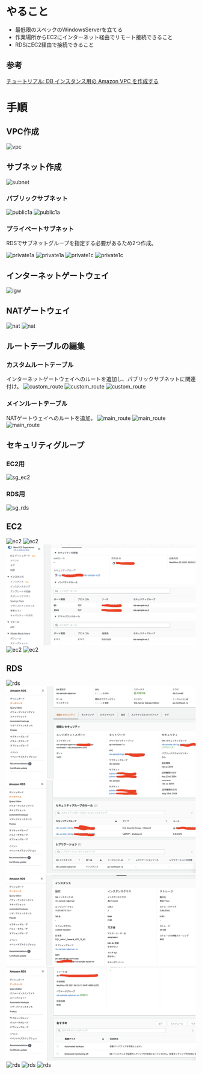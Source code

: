 # やること
- 最低限のスペックのWindowsServerを立てる
- 作業場所からEC2にインターネット経由でリモート接続できること
- RDSにEC2経由で接続できること

## 参考
[チュートリアル: DB インスタンス用の Amazon VPC を作成する](https://docs.aws.amazon.com/ja_jp/AmazonRDS/latest/UserGuide/CHAP_Tutorials.WebServerDB.CreateVPC.html)


# 手順
## VPC作成
![vpc](./images/1_vpc.png)

## サブネット作成

![subnet](./images/2_サブネット.png)

### パブリックサブネット
![public1a](./images/2-1-1_サブネットpublic1a.png)
![public1a](./images/2-1-2_サブネットpublic1a_ルートテーブル.png)


### プライベートサブネット
RDSでサブネットグループを指定する必要があるため2つ作成。

![private1a](./images/2-2-1_サブネットprivate1a.png)
![private1a](./images/2-2-2_サブネットprivate1a_ルートテーブル.png)
![private1c](./images/2-3-1_サブネットprivate1c.png)
![private1c](./images/2-3-2_サブネットprivate1c_ルートテーブル.png)

## インターネットゲートウェイ
![igw](./images/3_インターネットゲートウェイ.png)


## NATゲートウェイ
![nat](./images/4-1_NATゲートウェイ_ElasticIP.png)
![nat](./images/4-2_NATゲートウェイ.png)

## ルートテーブルの編集
### カスタムルートテーブル
インターネットゲートウェイへのルートを追加し、パブリックサブネットに関連付け。
![custom_route](./images/5-1-1_カスタムルートテーブル.png)
![custom_route](./images/5-1-2_カスタムルートテーブル_ルート.png)
![custom_route](./images/5-1-3_カスタムルートテーブル_サブネットとの関連付け.png)

### メインルートテーブル
NATゲートウェイへのルートを追加。
![main_route](./images/5-2-1_メインルートテーブル.png)
![main_route](./images/5-2-2_メインルートテーブル_ルート.png)
![main_route](./images/5-2-3_メインルートテーブル_サブネットとの関連付け.png)


## セキュリティグループ
### EC2用 
![sg_ec2](./images/6-1-1_セキュリティグループ_EC2_インバウンド.png)

### RDS用
![sg_rds](./images/6-2-1_セキュリティグループ_RDS_インバウンド.png)


## EC2
![ec2](./images/7-1_EC2.png)
![ec2](./images/7-2_EC2.png)
![ec2](./images/7-3_EC2_セキュリティ.png)
![ec2](./images/7-4_EC2_ネットワーキング.png)
![ec2](./images/7-5_EC2_ストレージ.png)

## RDS
![rds](./images/8-1_RDS.png)
![rds](./images/8-2_RDS_接続とセキュリティ.png)
![rds](./images/8-3_RDS_接続とセキュリティ.png)
![rds](./images/8-4_RDS_インスタンス.png)
![rds](./images/8-5_RDS_インスタンス.png)
![rds](./images/8-6_RDS_サブネットグループ.png)
![rds](./images/8-7_RDS_パラメータグループ.png)
![rds](./images/8-8_RDS_オプショングループ.png)


